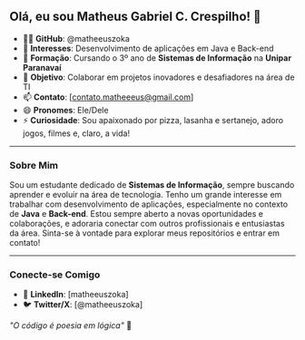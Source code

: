 ## Olá, eu sou **Matheus Gabriel C. Crespilho**! 👋

- 👨‍💻 **GitHub**: @matheeuszoka  
- 👀 **Interesses**: Desenvolvimento de aplicações em Java e Back-end  
- 🌱 **Formação**: Cursando o 3º ano de **Sistemas de Informação** na **Unipar Paranavaí**  
- 💞 **Objetivo**: Colaborar em projetos inovadores e desafiadores na área de TI  
- 📫 **Contato**: [contato.matheeeus@gmail.com]  
- 😄 **Pronomes**: Ele/Dele  
- ⚡ **Curiosidade**: Sou apaixonado por pizza, lasanha e sertanejo, adoro jogos, filmes e, claro, a vida!

---

### Sobre Mim

Sou um estudante dedicado de **Sistemas de Informação**, sempre buscando aprender e evoluir na área de tecnologia. Tenho um grande interesse em trabalhar com desenvolvimento de aplicações, especialmente no contexto de **Java** e **Back-end**. Estou sempre aberto a novas oportunidades e colaborações, e adoraria conectar com outros profissionais e entusiastas da área. Sinta-se à vontade para explorar meus repositórios e entrar em contato!

---

### Conecte-se Comigo

- 💼 **LinkedIn**: [matheeuszoka]  
- 🐦 **Twitter/X**: [@matheeuszoka]  

_"O código é poesia em lógica"_ 🚀
